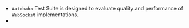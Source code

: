 
- `Autobahn` Test Suite is designed to evaluate quality and performance of `WebSocket` implementations.
- 